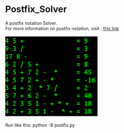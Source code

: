 # Postfix_Solver
A postfix notation Solver. <br>
For more information on postfix notation, visit : [this link](https://en.wikipedia.org/wiki/Reverse_Polish_notation) <br><br>
![postfix solver in action](https://github.com/kingmak/Postfix_Solver/blob/master/example.png) <br><br>
Run like this: python -B postfix.py

